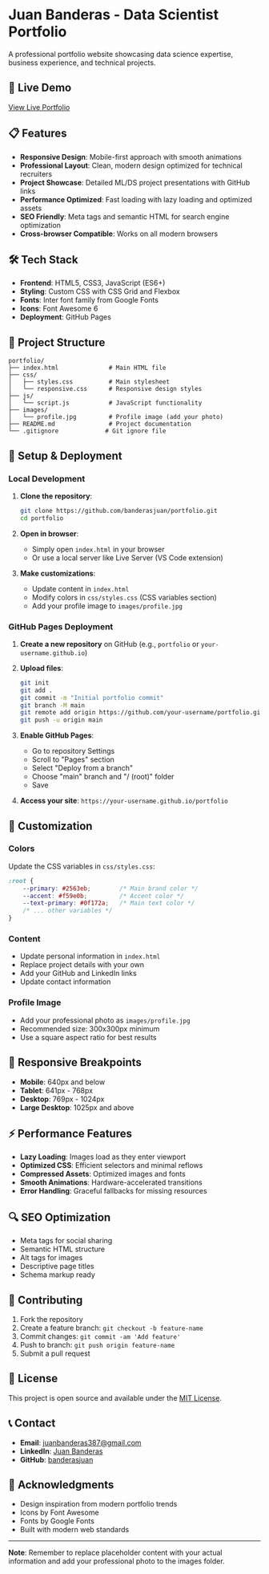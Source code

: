 # Juan Banderas - Data Scientist Portfolio

A professional portfolio website showcasing data science expertise, business experience, and technical projects.

## 🚀 Live Demo

[View Live Portfolio](https://banderasjuan.github.io/portfolio)

## 📋 Features

- **Responsive Design**: Mobile-first approach with smooth animations
- **Professional Layout**: Clean, modern design optimized for technical recruiters
- **Project Showcase**: Detailed ML/DS project presentations with GitHub links
- **Performance Optimized**: Fast loading with lazy loading and optimized assets
- **SEO Friendly**: Meta tags and semantic HTML for search engine optimization
- **Cross-browser Compatible**: Works on all modern browsers

## 🛠️ Tech Stack

- **Frontend**: HTML5, CSS3, JavaScript (ES6+)
- **Styling**: Custom CSS with CSS Grid and Flexbox
- **Fonts**: Inter font family from Google Fonts
- **Icons**: Font Awesome 6
- **Deployment**: GitHub Pages

## 📁 Project Structure

```
portfolio/
├── index.html              # Main HTML file
├── css/
│   ├── styles.css          # Main stylesheet
│   └── responsive.css      # Responsive design styles
├── js/
│   └── script.js           # JavaScript functionality
├── images/
│   └── profile.jpg         # Profile image (add your photo)
├── README.md               # Project documentation
└── .gitignore             # Git ignore file
```

## 🔧 Setup & Deployment

### Local Development

1. **Clone the repository**:
   ```bash
   git clone https://github.com/banderasjuan/portfolio.git
   cd portfolio
   ```

2. **Open in browser**:
   - Simply open `index.html` in your browser
   - Or use a local server like Live Server (VS Code extension)

3. **Make customizations**:
   - Update content in `index.html`
   - Modify colors in `css/styles.css` (CSS variables section)
   - Add your profile image to `images/profile.jpg`

### GitHub Pages Deployment

1. **Create a new repository** on GitHub (e.g., `portfolio` or `your-username.github.io`)

2. **Upload files**:
   ```bash
   git init
   git add .
   git commit -m "Initial portfolio commit"
   git branch -M main
   git remote add origin https://github.com/your-username/portfolio.git
   git push -u origin main
   ```

3. **Enable GitHub Pages**:
   - Go to repository Settings
   - Scroll to "Pages" section
   - Select "Deploy from a branch"
   - Choose "main" branch and "/ (root)" folder
   - Save

4. **Access your site**: `https://your-username.github.io/portfolio`

## 🎨 Customization

### Colors
Update the CSS variables in `css/styles.css`:
```css
:root {
    --primary: #2563eb;        /* Main brand color */
    --accent: #f59e0b;         /* Accent color */
    --text-primary: #0f172a;   /* Main text color */
    /* ... other variables */
}
```

### Content
- Update personal information in `index.html`
- Replace project details with your own
- Add your GitHub and LinkedIn links
- Update contact information

### Profile Image
- Add your professional photo as `images/profile.jpg`
- Recommended size: 300x300px minimum
- Use a square aspect ratio for best results

## 📱 Responsive Breakpoints

- **Mobile**: 640px and below
- **Tablet**: 641px - 768px
- **Desktop**: 769px - 1024px
- **Large Desktop**: 1025px and above

## ⚡ Performance Features

- **Lazy Loading**: Images load as they enter viewport
- **Optimized CSS**: Efficient selectors and minimal reflows
- **Compressed Assets**: Optimized images and fonts
- **Smooth Animations**: Hardware-accelerated transitions
- **Error Handling**: Graceful fallbacks for missing resources

## 🔍 SEO Optimization

- Meta tags for social sharing
- Semantic HTML structure
- Alt tags for images
- Descriptive page titles
- Schema markup ready

## 🤝 Contributing

1. Fork the repository
2. Create a feature branch: `git checkout -b feature-name`
3. Commit changes: `git commit -am 'Add feature'`
4. Push to branch: `git push origin feature-name`
5. Submit a pull request

## 📄 License

This project is open source and available under the [MIT License](LICENSE).

## 📞 Contact

- **Email**: juanbanderas387@gmail.com
- **LinkedIn**: [Juan Banderas](https://www.linkedin.com/in/juan-banderas/)
- **GitHub**: [banderasjuan](https://github.com/banderasjuan)

## 🙏 Acknowledgments

- Design inspiration from modern portfolio trends
- Icons by Font Awesome
- Fonts by Google Fonts
- Built with modern web standards

---

**Note**: Remember to replace placeholder content with your actual information and add your professional photo to the images folder.
